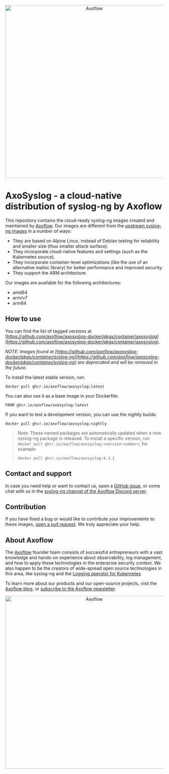 
<p align="center">
  <picture>
    <img alt="Axoflow" src="https://github.com/axoflow/axosyslog-docker/raw/main/docs/axosyslog.svg" width="550">
  </picture>
</p>

# AxoSyslog - a cloud-native distribution of syslog-ng by Axoflow

This repository contains the cloud-ready syslog-ng images created and maintained by [Axoflow](https://axoflow.com). Our images are different from the [upstream syslog-ng images](https://hub.docker.com/r/balabit/syslog-ng/) in a number of ways:

- They are based on Alpine Linux, instead of Debian testing for reliability and smaller size (thus smaller attack surface).
- They incorporate cloud-native features and settings (such as the Kubernetes source).
- They incorporate container-level optimizations (like the use of an alternative malloc library) for better performance and improved security.
- They support the ARM architecture.

Our images are available for the following architectures:

- amd64
- arm/v7
- arm64

## How to use

You can find the list of tagged versions at [https://github.com/axoflow/axosyslog-docker/pkgs/container/axosyslog](https://github.com/axoflow/axosyslog-docker/pkgs/container/axosyslog).

_NOTE: Images found at [https://github.com/axoflow/axosyslog-docker/pkgs/container/syslog-ng](https://github.com/axoflow/axosyslog-docker/pkgs/container/syslog-ng) are deprecated and will be removed in the future._

To install the latest stable version, run:

```shell
docker pull ghcr.io/axoflow/axosyslog:latest
```

You can also use it as a base image in your Dockerfile:

```shell
FROM ghcr.io/axoflow/axosyslog:latest
```

If you want to test a development version, you can use the nightly builds:

```shell
docker pull ghcr.io/axoflow/axosyslog:nightly
```

> Note: These named packages are automatically updated when a new syslog-ng package is released. To install a specific version, run `docker pull ghcr.io/axoflow/axosyslog:<version-number>`, for example:
>
> ```shell
> docker pull ghcr.io/axoflow/axosyslog:4.3.1
> ```

## Contact and support

In case you need help or want to contact us, open a [GitHub issue](https://github.com/axoflow/axosyslog-docker/issues), or come chat with us in the [syslog-ng channel of the Axoflow Discord server](https://discord.gg/4Fzy7D66Qq).

## Contribution

If you have fixed a bug or would like to contribute your improvements to these images, [open a pull request](https://github.com/axoflow/axosyslog-docker/pulls). We truly appreciate your help.

## About Axoflow

The [Axoflow](https://axoflow.com) founder team consists of successful entrepreneurs with a vast knowledge and hands-on experience about observability, log management, and how to apply these technologies in the enterprise security context. We also happen to be the creators of wide-spread open source technologies in this area, like syslog-ng and the [Logging operator for Kubernetes](https://github.com/kube-logging/logging-operator).

To learn more about our products and our open-source projects, visit the [Axoflow blog](https://axoflow.com/blog/), or [subscribe to the Axoflow newsletter](https://axoflow.com/#newsletter-subscription).

<p align="center">
  <picture>
    <source media="(prefers-color-scheme: light)" srcset="https://github.com/axoflow/axosyslog-docker/raw/main/docs/axoflow-logo-color.svg">
    <source media="(prefers-color-scheme: dark)" srcset="https://github.com/axoflow/axosyslog-docker/raw/main/docs/axoflow-logo-white.svg">
    <img alt="Axoflow" src="https://github.com/axoflow/axosyslog-docker/raw/main/docs/axoflow-logo-color.svg" width="550">
  </picture>
</p>
